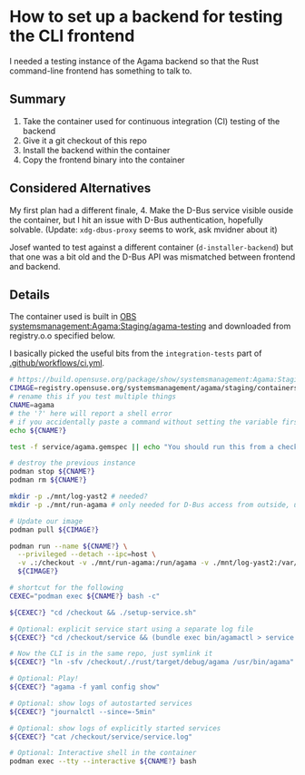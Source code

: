 # How to set up a backend for testing the CLI frontend

I needed a testing instance of the Agama backend so that the
Rust command-line frontend has something to talk to.

## Summary

1. Take the container used for continuous integration (CI) testing of the
   backend
2. Give it a git checkout of this repo
3. Install the backend within the container
4. Copy the frontend binary into the container

## Considered Alternatives

My first plan had a different finale, 4. Make the D-Bus service visible
ouside the container, but I hit an issue with D-Bus authentication, hopefully
solvable. (Update: `xdg-dbus-proxy` seems to work, ask mvidner about it)

Josef wanted to test against a different container (`d-installer-backend`) but that one was a
bit old and the D-Bus API was mismatched between frontend and backend.

## Details

The container used is built in
[OBS systemsmanagement:Agama:Staging/agama-testing][agama-testing] and
downloaded from registry.o.o specified below.

[agama-testing]: https://build.opensuse.org/package/show/systemsmanagement:Agama:Staging/agama-testing

I basically picked the useful bits from the `integration-tests` part
of [.github/workflows/ci.yml][ci.yml].

[ci.yml]: https://github.com/openSUSE/agama/blob/25462f57ab695d6910beb59ff0b21a7afaeda47e/.github/workflows/ci.yml


```sh
# https://build.opensuse.org/package/show/systemsmanagement:Agama:Staging/agama-testing
CIMAGE=registry.opensuse.org/systemsmanagement/agama/staging/containers/opensuse/agama-testing:latest
# rename this if you test multiple things
CNAME=agama
# the '?' here will report a shell error
# if you accidentally paste a command without setting the variable first
echo ${CNAME?}

test -f service/agama.gemspec || echo "You should run this from a checkout of agama"

# destroy the previous instance
podman stop ${CNAME?}
podman rm ${CNAME?}

mkdir -p ./mnt/log-yast2 # needed?
mkdir -p ./mnt/run-agama # only needed for D-Bus access from outside, unused now

# Update our image
podman pull ${CIMAGE?}

podman run --name ${CNAME?} \
  --privileged --detach --ipc=host \
  -v .:/checkout -v ./mnt/run-agama:/run/agama -v ./mnt/log-yast2:/var/log/YaST2 \
  ${CIMAGE?}

# shortcut for the following
CEXEC="podman exec ${CNAME?} bash -c"

${CEXEC?} "cd /checkout && ./setup-service.sh"

# Optional: explicit service start using a separate log file
${CEXEC?} "cd /checkout/service && (bundle exec bin/agamactl > service.log 2>&1 &)"

# Now the CLI is in the same repo, just symlink it
${CEXEC?} "ln -sfv /checkout/./rust/target/debug/agama /usr/bin/agama"

# Optional: Play!
${CEXEC?} "agama -f yaml config show"

# Optional: show logs of autostarted services
${CEXEC?} "journalctl --since=-5min"

# Optional: show logs of explicitly started services
${CEXEC?} "cat /checkout/service/service.log"

# Optional: Interactive shell in the container
podman exec --tty --interactive ${CNAME?} bash
```
